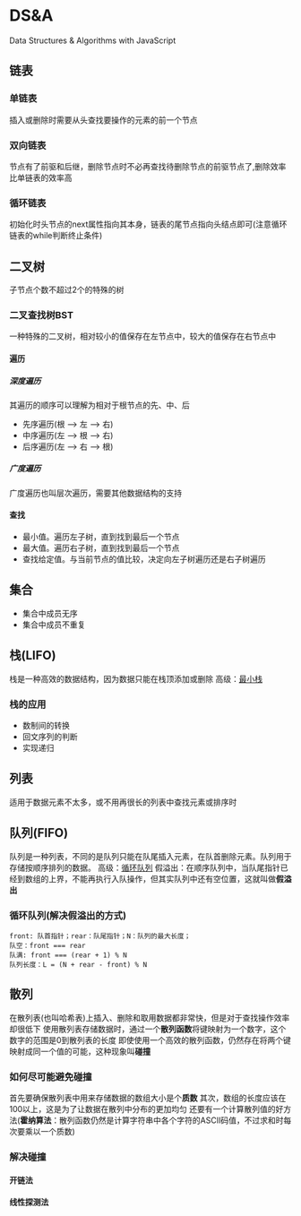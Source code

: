 # DS&A
Data Structures & Algorithms with JavaScript
## 链表
### 单链表
插入或删除时需要从头查找要操作的元素的前一个节点
### 双向链表
节点有了前驱和后继，删除节点时不必再查找待删除节点的前驱节点了,删除效率比单链表的效率高
### 循环链表
初始化时头节点的next属性指向其本身，链表的尾节点指向头结点即可(注意循环链表的while判断终止条件)
## 二叉树
子节点个数不超过2个的特殊的树
### 二叉查找树BST
一种特殊的二叉树，相对较小的值保存在左节点中，较大的值保存在右节点中
#### 遍历
##### 深度遍历
其遍历的顺序可以理解为相对于根节点的先、中、后
+ 先序遍历(根 --> 左 --> 右)
+ 中序遍历(左 --> 根 --> 右)
+ 后序遍历(左 --> 右 --> 根)
##### 广度遍历
广度遍历也叫层次遍历，需要其他数据结构的支持
#### 查找
+ 最小值。遍历左子树，直到找到最后一个节点
+ 最大值。遍历右子树，直到找到最后一个节点
+ 查找给定值。与当前节点的值比较，决定向左子树遍历还是右子树遍历
## 集合
+ 集合中成员无序
+ 集合中成员不重复
## 栈(LIFO)
栈是一种高效的数据结构，因为数据只能在栈顶添加或删除
高级：[最小栈](https://leetcode-cn.com/problems/min-stack/)
### 栈的应用
+ 数制间的转换
+ 回文序列的判断
+ 实现递归
## 列表
适用于数据元素不太多，或不用再很长的列表中查找元素或排序时
## 队列(FIFO)
队列是一种列表，不同的是队列只能在队尾插入元素，在队首删除元素。队列用于存储按顺序排列的数据。
高级：[循环队列](https://leetcode-cn.com/problems/design-circular-queue/)
假溢出：在顺序队列中，当队尾指针已经到数组的上界，不能再执行入队操作，但其实队列中还有空位置，这就叫做**假溢出**
### 循环队列(解决假溢出的方式)
```
front: 队首指针；rear：队尾指针；N：队列的最大长度；
队空：front === rear
队满: front === (rear + 1) % N
队列长度：L = (N + rear - front) % N
```
## 散列
在散列表(也叫哈希表)上插入、删除和取用数据都非常快，但是对于查找操作效率却很低下 
使用散列表存储数据时，通过一个**散列函数**将键映射为一个数字，这个数字的范围是0到散列表的长度
即使使用一个高效的散列函数，仍然存在将两个键映射成同一个值的可能，这种现象叫**碰撞**
### 如何尽可能避免碰撞
首先要确保散列表中用来存储数据的数组大小是个**质数**
其次，数组的长度应该在100以上，这是为了让数据在散列中分布的更加均匀
还要有一个计算散列值的好方法(**霍纳算法**：散列函数仍然是计算字符串中各个字符的ASCII码值，不过求和时每次要乘以一个质数)
### 解决碰撞
#### 开链法
#### 线性探测法